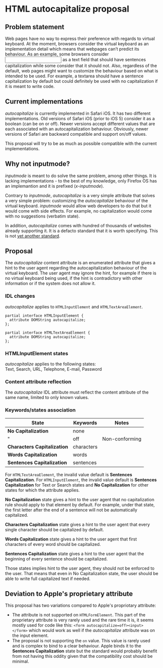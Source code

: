 # HTML autocapitalize proposal

## Problem statement

Web pages have no way to express their preference with regards to virtual keyboard. At the moment, browsers consider the virtual keyboard as an implementation detail which means that webpages can’t predict its behaviour. As an example, some browsers consider <input type=’text’> as a text field that should have sentences capitalization while some consider that it should not. Also, regardless of the default, web pages might want to customize the behaviour based on what is intended to be used. For example, a textarea should have a sentence capitalization by default but could definitely be used with no capitalization if it is meant to write code.

## Current implementations

_autocapitalize_ is currently implemented in Safari iOS. It has two different implementations. Old versions of Safari iOS (prior to iOS 5) consider it as a boolean (can be on or off). Newer versions accept different values that are each associated with an autocapitalization behaviour. Obviously, newer versions of Safari are backward compatible and support on/off values.

This proposal will try to be as much as possible compatible with the current implementations.

## Why not inputmode?

_inputmode_ is meant to do solve the same problem, among other things. It is lacking implementations - to the best of my knowledge, only Firefox OS has an implemantion and it is prefixed (_x-inputmode_).

Contrary to _inputmode_, _autocapitalize_ is a very simple attribute that solves a very simple problem: customizing the _autocapitalize_ behaviour of the virtual keyboard. _inputmode_ would allow web developers to do that but it would come with side effects. For example, no capitalization would come with no suggestions (verbatim state).

In addition, _autocapitalize_ comes with hundred of thousands of websites already supporting it. It is a defacto standard that it is worth specifying. This is not [yet another standard](https://xkcd.com/927/).

## Proposal

The _autocapitalize_ content attribute is an enumerated attribute that gives a hint to the user agent regarding the autocapitalization behaviour of the virtual keyboard. The user agent may ignore the hint, for example if there is no virtual keyboard being used, if the hint is contradictory with other information or if the system does not allow it.

### IDL changes

_autocapitalize_ applies to ```HTMLInputElement``` and ```HTMLTextAreaElement```.

```
partial interface HTMLInputElement {
  attribute DOMString autocapitalize;
};

partial interface HTMLTextAreaElement {
  attribute DOMString autocapitalize;
};
```

### HTMLInputElement states

_autocapitalize_ applies to the following states:  
Text, Search, URL, Telephone, E-mail, Password

### Content attribute reflection

The _autocapitalize_ IDL attribute must reflect the content attribute of the same name, limited to only known values.

### Keywords/states association

State | Keywords | Notes
------|----------|-------
__No Capitalization__ | none | 
 " | off | Non-conforming
__Characters Capitalization__ | characters | 
__Words Capitalization__ | words | 
__Sentences Capitalization__ | sentences | 

For ```HTMLTextAreaElement```, the invalid value default is __Sentences Capitalization__.
For ```HTMLInputElement```, the invalid value default is __Sentences Capitalization__ for Text or Search states and __No Capitalization__ for other states for which the attribute applies.

__No Capitalization__ state gives a hint to the user agent that no capitalization rule should apply to that element by default. For example, under that state, the first letter after the end of a sentence will not be automatically capitalized.

__Characters Capitalization__ state gives a hint to the user agent that every single character should be capitalized by default.

__Words Capitalization__ state gives a hint to the user agent that first characters of every word should be capitalized.

__Sentences Capitalization__ state gives a hint to the user agent that the beginning of every sentence should be capitalized.

Those states implies hint to the user agent, they should not be enforced to the user. That means that even in No Capitalization state, the user should be able to write full capitalized text if needed.

## Deviation to Apple's proprietary attribute

This proposal has two variations compared to Apple's propriotary attribute:  
* The attribute is not supported on ```HTMLFormElement```. This part of the proprietary attribute is very rarely used and the rare time it is, it seems mostly used for code like this: ```<form autocapitalize=off><input></form>``` which would work as well if the _autocapitalize_ attribute was on the input element.
* The proposal is not supporting the ```on``` value. This value is rarely used and is complex to bind to a clear behaviour. Apple binds it to the __Sentences Capitalization__ state but the standard would probably benefit from not having this oddity given that the compatibility cost should be minimal.
